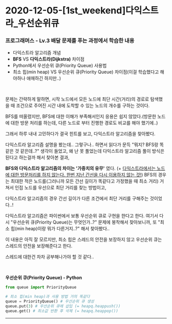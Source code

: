 # 2020-12-05-[1st_weekend]다익스트라\_우선순위큐

### 프로그래머스 - Lv.3 배달 문제를 푸는 과정에서 학습한 내용

- 다익스트라 알고리즘 개념
- **BFS** VS **다익스트라(Dijkstra)** 차이점
- Python에서 우선순위 큐(Priority Queue) 사용법
- 최소 힙(min heap) VS 우선순위 큐(Priority Queue) 차이점(이걸 학습했다고 해야하나 애매하긴 하지만..)

<br>

문제는 간략하게 말하면, 시작 노드에서 모든 노드에 최단 시간(거리)의 경로로 탐색했을 때 조건으로 주어진 시간 내에 도착할 수 있는 노드의 개수를 구하는 것이다.

BFS를 떠올렸지만, BFS에 대한 이해가 부족해서인지 응용은 쉽지 않았다.(방문한 노드에 대한 방문 처리를 하는데, 다른 노드로 부터 진행한 경로도 비교를 해야 했기에..)

그래서 하루 내내 고민하다가 결국 힌트를 보고, 다익스트라 알고리즘을 찾아봤다.

다익스트라 알고리즘 설명을 봤는데.. 그렇구나.. 하면서 읽다가 문득 "뭐지? BFS랑 똑같은 것 같은데..?" 생각이 들었고, 왜 난 못 풀었는데 다익스트라 알고리즘 풀이 방식은 된다고 하는걸까 해서 찾아본 결과,

**BFS와 다익스트라 알고리즘의 차이는 '가중치의 유무'** 였다.
(+ <u>다익스트라에서는 노드에 대한 방문처리를 하지 않는다. 한번 지난 간선을 다시 이용하지 않는 것!</u>)
BFS의 경우는 최대한 적은 노드를(그러니까 모든 간선 길이가 똑같다고 가정했을 때 최소 거리) 거쳐서 인접 노드를 우선으로 최단 거리를 찾는 방법이고,

다익스트라 알고리즘의 경우 간선 길이가 다른 조건에서 최단 거리를 구해주는 것이었다..!

다익스트라 알고리즘은 파이썬에서 보통 우선순위 큐로 구현을 한다고 한다. 여기서 다시 "우선순위 큐(Priority Queue)는 무엇인가..?" 문제에 봉착해서 찾아보니까, 또 "최소 힙(min heap)이랑 뭐가 다른거지..?" 해서 찾아봤다..

이 내용은 아직 잘 모르지만, 최소 힙은 스레드의 안전을 보장하지 않고 우선순위 큐는 스레드의 안전을 보장해준다고 한다.

스레드에 대한건 차차 공부해나가야 할 것 같다..

<br>

**우선순위 큐(Priority Queue) - Python**

```python
from queue import PriorityQueue

# 최소 힙(min heap)과 사용 방법 거의 똑같다
queue = PriorityQueue() # 우선순위 큐 생성
queue.put(3) # 우선순위 큐에 삽입 (= heapq.heappush())
queue.get() # 최소값 반환 후 삭제 (= heapq.heappop())
```

---
